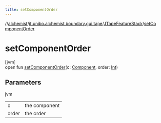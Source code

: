 ```yaml
---
title: setComponentOrder
---
```

//[alchemist](../../../index.html)/[it.unibo.alchemist.boundary.gui.tape](../index.html)/[JTapeFeatureStack](index.html)/[setComponentOrder](set-component-order.html)



# setComponentOrder



[jvm]\
open fun [setComponentOrder](set-component-order.html)(c: [Component](https://docs.oracle.com/javase/8/docs/api/java/awt/Component.html), order: [Int](https://kotlinlang.org/api/latest/jvm/stdlib/kotlin/-int/index.html))



## Parameters


jvm

| | |
|---|---|
| c | the component |
| order | the order |




